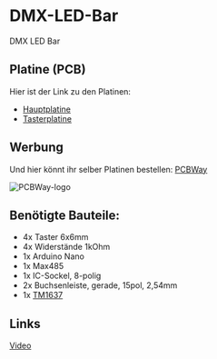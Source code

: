 # DMX-LED-Bar
DMX LED Bar

## Platine (PCB)

Hier ist der Link zu den Platinen:

- [Hauptplatine](https://www.pcbway.com/project/shareproject/DMX_LED_Bar_1_abcb6a3c.html)
- [Tasterplatine](https://www.pcbway.com/project/shareproject/DMX_LED_Bar_2_Nur_Taster_Teil_1_24365583.html)

## Werbung
Und hier könnt ihr selber Platinen bestellen: [PCBWay](https://www.pcbway.com/)

![PCBWay-logo](https://github.com/18-Sunil-18/DMX-LED-Bar/assets/70856050/bb180489-bf78-4b87-9770-177828271f65)


## Benötigte Bauteile:

- 4x Taster 6x6mm
- 4x Widerstände 1kOhm
- 1x Arduino Nano
- 1x Max485
- 1x IC-Sockel, 8-polig
- 2x Buchsenleiste, gerade, 15pol, 2,54mm
- 1x [TM1637](https://amazon.de/4-4-segment-Digital-tm1637-LED-verstellbare-Helligkeit/dp/B06XDJVBMV)


## Links
[Video](https://youtu.be/DR7m4_L-1cg)
